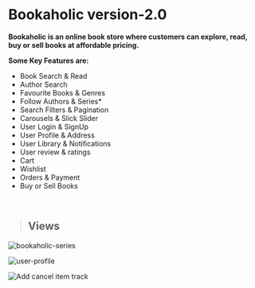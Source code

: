 # Bookaholic version-2.0

**Bookaholic is an online book store where customers can explore, read, buy or sell books at affordable pricing.**

**Some Key Features are:**
* Book Search & Read
* Author Search
* Favourite Books & Genres
* Follow Authors & Series*
* Search Filters & Pagination
* Carousels & Slick Slider
* User Login & SignUp
* User Profile & Address
* User Library & Notifications
* User review & ratings
* Cart
* Wishlist
* Orders & Payment
* Buy or Sell Books
<br>

> ## Views

![bookaholic-series](https://user-images.githubusercontent.com/73666943/186479286-811f46c8-915d-4594-9ffb-56b6d6ebda84.png)

![user-profile](https://user-images.githubusercontent.com/73666943/188140427-ed1d6285-8529-4a26-943b-1c241f922599.png)

![Add cancel item   track](https://user-images.githubusercontent.com/73666943/186479533-461c96d9-6dac-4c61-bbfb-da6120ad3f35.png)
